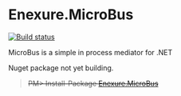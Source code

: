 Enexure.MicroBus
=================
[![Build status](https://ci.appveyor.com/api/projects/status/nwb1ebtfxiedyput/branch/master?svg=true)](https://ci.appveyor.com/project/Daniel45729/enexure-microbus/branch/master)

MicroBus is a simple in process mediator for .NET

Nuget package not yet building.
<s>
> PM> Install-Package [Enexure.MicroBus](https://www.nuget.org/packages/Enexure.MicroBus/)
</s>
